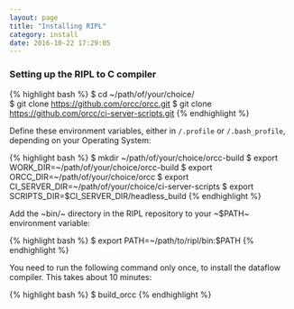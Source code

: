 ```yaml
---
layout: page
title: "Installing RIPL"
category: install
date: 2016-10-22 17:29:05
---
```


### Setting up the RIPL to C compiler

{% highlight bash %}
$ cd ~/path/of/your/choice/<br>
$ git clone https://github.com/orcc/orcc.git
$ git clone https://github.com/orcc/ci-server-scripts.git
{% endhighlight %}

Define these environment variables, either in `/.profile` or
`/.bash_profile`, depending on your Operating System:

{% highlight bash %}
$ mkdir ~/path/of/your/choice/orcc-build
$ export WORK_DIR=~/path/of/your/choice/orcc-build
$ export ORCC_DIR=~/path/of/your/choice/orcc
$ export CI_SERVER_DIR=~/path/of/your/choice/ci-server-scripts
$ export SCRIPTS_DIR=$CI_SERVER_DIR/headless_build
{% endhighlight %}

Add the ~bin/~ directory in the RIPL repository to your ~$PATH~
environment variable:

{% highlight bash %}
$ export PATH=~/path/to/ripl/bin:$PATH
{% endhighlight %}

You need to run the following command only once, to install the
dataflow compiler. This takes about 10 minutes:

{% highlight bash %}
$ build_orcc
{% endhighlight %}
